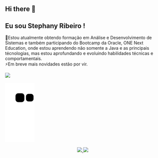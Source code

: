 ## Hi there 👋

<!--
**stephany-ribeiro-dev/stephany-ribeiro-dev** is a ✨ _special_ ✨ repository because its `README.md` (this file) appears on your GitHub profile.

Here are some ideas to get you started:

- 🔭 I’m currently working on ...
- 🌱 I’m currently learning ...
- 👯 I’m looking to collaborate on ...
- 🤔 I’m looking for help with ...
- 💬 Ask me about ...
- 📫 How to reach me: ...
- 😄 Pronouns: ...
- ⚡ Fun fact: ...
-->
## Eu sou Stephany Ribeiro !

🌱Estou atualmente obtendo formação em Análise e Desenvolvimento de Sistemas e também participando do Bootcamp da Oracle, ONE Next Education, onde estou aprendendo não somente a Java e as principais técnologias, mas estou aprofundando e evoluindo habilidades técnicas e comportamentais. <br>
⚡Em breve mais novidades estão por vir. 


<div> 
  <a href="https://www.linkedin.com/in/stephany-ribeiro-dev/" target="_blank"><img src="https://img.shields.io/badge/LinkedIn-0077B5?style=for-the-badge&logo=linkedin&logoColor=white" target="_blank"></a>
 </div>


 ![Snake animation](https://github.com/stephany-ribeiro-dev/stephany-ribeiro-dev/blob/output/github-contribution-grid-snake.svg) 
</div>

<div align="center">
  <a href="https://github.com/stephany-ribeiro-dev">
  <img height="220em" src="https://github-readme-stats.vercel.app/api?username=stephany-ribeiro-dev&show_icons=true&theme=dracula&include_all_commits=true&count_private=true"/>

  <img height="220em" src="https://github-readme-stats.vercel.app/api/top-langs/?username=stephany-ribeiro-dev&layout=compact&langs_count=7&theme=dracula"/>
</div>
   


